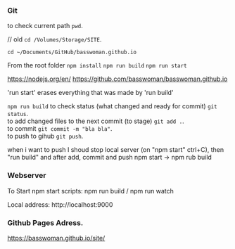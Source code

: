 ### Git   
to check current path `pwd`.  

// old `cd /Volumes/Storage/SITE`. 

`cd ~/Documents/GitHub/basswoman.github.io`

From the root folder
`npm install`
`npm run build`
`npm run start`

https://nodejs.org/en/
https://github.com/basswoman/basswoman.github.io

'run start' erases everything that was made by 'run build'

`npm run build`
to check status (what changed and ready for commit) `git status`.      
to add changed files to the next commit (to stage) `git add .`.      
to commit `git commit -m "bla bla"`.     
to push to gihub `git push`.       

when i want to push I shoud stop local server (on "npm start" ctrl+C), then "run build" and after add, commit and push
npm start -> npm rub build

### Webserver
To Start 
 npm start
 scripts:
 npm run build / npm run watch
 
Local address: http://localhost:9000


### Github Pages Adress.     
https://basswoman.github.io/site/

